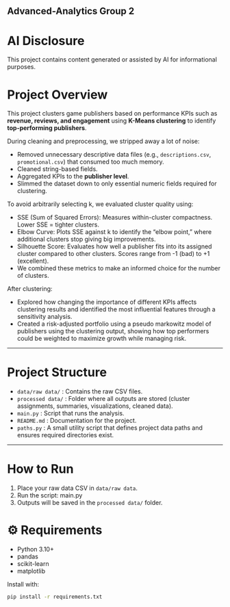 ## Advanced-Analytics Group 2
# AI Disclosure
This project contains content generated or assisted by AI for informational purposes.

# Project Overview
This project clusters game publishers based on performance KPIs such as **revenue, reviews, and engagement** using **K-Means clustering** to identify **top-performing publishers**.  

During cleaning and preprocessing, we stripped away a lot of noise:
- Removed unnecessary descriptive data files (e.g., `descriptions.csv`, `promotional.csv`) that consumed too much memory.  
- Cleaned string-based fields.  
- Aggregated KPIs to the **publisher level**.  
- Slimmed the dataset down to only essential numeric fields required for clustering.  

To avoid arbitrarily selecting k, we evaluated cluster quality using:
- SSE (Sum of Squared Errors): Measures within-cluster compactness. Lower SSE = tighter clusters.
- Elbow Curve: Plots SSE against k to identify the “elbow point,” where additional clusters stop giving big improvements.
- Silhouette Score: Evaluates how well a publisher fits into its assigned cluster compared to other clusters. Scores range from -1 (bad) to +1 (excellent).
- We combined these metrics to make an informed choice for the number of clusters.

After clustering:
- Explored how changing the importance of different KPIs affects clustering results and identified the most influential features through a sensitivity analysis.
- Created a risk-adjusted portfolio using a pseudo markowitz model of publishers using the clustering output, showing how top performers could be weighted to maximize growth while managing risk.

---

# Project Structure
- `data/raw data/` : Contains the raw CSV files.  
- `processed data/` : Folder where all outputs are stored (cluster assignments, summaries, visualizations, cleaned data).  
- `main.py` : Script that runs the analysis.  
- `README.md` : Documentation for the project.
- `paths.py` : A small utility script that defines project data paths and ensures required directories exist.

---
# How to Run
1. Place your raw data CSV in `data/raw data`.
2. Run the script:
   main.py
3. Outputs will be saved in the `processed data/` folder.

# ⚙️ Requirements
- Python 3.10+  
- pandas  
- scikit-learn  
- matplotlib  

Install with:
```bash
pip install -r requirements.txt
